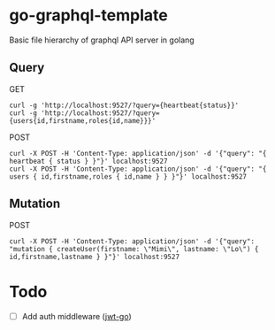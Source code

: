 # go-graphql-template

Basic file hierarchy of graphql API server in golang

## Query

GET

```
curl -g 'http://localhost:9527/?query={heartbeat{status}}'
curl -g 'http://localhost:9527/?query={users{id,firstname,roles{id,name}}}'
```

POST

```
curl -X POST -H 'Content-Type: application/json' -d '{"query": "{ heartbeat { status } }"}' localhost:9527
curl -X POST -H 'Content-Type: application/json' -d '{"query": "{ users { id,firstname,roles { id,name } } }"}' localhost:9527
```

## Mutation

POST

```
curl -X POST -H 'Content-Type: application/json' -d '{"query": "mutation { createUser(firstname: \"Mimi\", lastname: \"Lo\") { id,firstname,lastname } }"}' localhost:9527
```

# Todo

- [ ] Add auth middleware ([jwt-go](https://github.com/dgrijalva/jwt-go))
